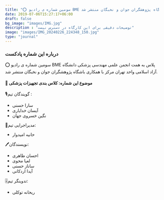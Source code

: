 ```yaml
---
title: "⭕️ سومین شماره ی رادیو BME پلاس به همت انجمن علمی مهندسی پزشکی دانشگاه آزاد اسلامی واحد تهران مرکز با همکاری باشگاه پژوهشگران جوان و نخبگان منتشر شد"
date: 2019-07-06T15:27:17+06:00
draft: false
bg_image: "images/IMG.jpg"
description : "توضیحات دقیقی برای این کارگاه در دسترس نیست"
image: "images/IMG_20240226_224348_150.jpg"
type: "journal"
---
```



### درباره این شماره پادکست

⭕️ سومین شماره ی رادیو BME پلاس به همت انجمن علمی مهندسی پزشکی دانشگاه آزاد اسلامی واحد تهران مرکز با همکاری باشگاه پژوهشگران جوان و نخبگان منتشر شد.

#### 📌 موضوع این شماره: کلاس بندی تجهیزات پزشکی

🎙گویندگان تیم :

- سارا حسنی
- آیسان خدایاری
- نگین خسروی جهان

📝مدیراجرایی تیم:

- حانیه امیدوار

🖊نویسندگان:

- احسان طاهری
- لعیا محوی
- ساناز حسنی
- آیدا اردکانی


🎚تدوینگر تیم:

- ریحانه توکلی
